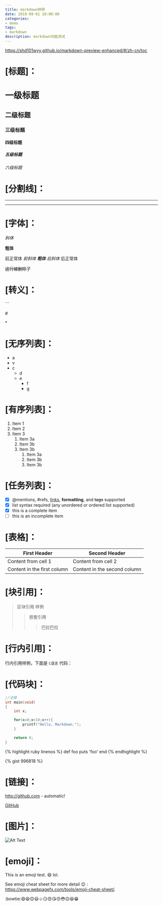```yaml
---
title: markdown样例
date: 2019-09-01 10:00:00
categories:
- demo
tags:
- markdown
description: markdown功能测试
---
```


https://shd101wyy.github.io/markdown-preview-enhanced/#/zh-cn/toc

# [标题]：

# 一级标题
## 二级标题
### 三级标题
#### 四级标题
##### 五级标题
###### 六级标题

# [分割线]：

***
---

# [字体]：

*斜体*

**粗体**

前正常体 *前斜体 **粗体** 后斜体* 后正常体

~~这行被删除了~~

# [转义]：

\```

\#

\*

# [无序列表]：

* a
* v
* c
    * d
    * e
        * f
        * g

# [有序列表]：

1. Item 1
1. Item 2
1. Item 3
    1. Item 3a
    1. Item 3b
    1. Item 3b
        1. Item 3a
        1. Item 3b
        1. Item 3b

# [任务列表]：

- [x] @mentions, #refs, [links](), **formatting**, and ~~tags~~ supported
- [x] list syntax required (any unordered or ordered list supported)
- [x] this is a complete item
- [ ] this is an incomplete item

# [表格]：

First Header | Second Header
------------ | -------------
Content from cell 1 | Content from cell 2
Content in the first column | Content in the second column

# [块引用]：

> 区块引用
> 样例
>> 嵌套引用
>>> 巴拉巴拉

# [行内引用]：

行内引用样例，下面是 `C语言` 代码：

# [代码块]：

```c
//注释
int main(void)
{
    int x;

    for(x=0;x<10;x++){
        printf("Hello, Markdown.");
    }

    return 0;
}
```

{% highlight ruby linenos %}
def foo
  puts 'foo'
end
{% endhighlight %}

{% gist 996818 %}

# [链接]：

http://github.com - automatic!

[GitHub](http://github.com)

# [图片]：

![Alt Text](https://user-images.githubusercontent.com/1908863/28227953-eb6eefa4-68a1-11e7-8769-96ea83facf3b.png)

# [emoji]：

This is an emoji test. :smile: lol.

See emoji cheat sheet for more detail :wink: : <https://www.webpagefx.com/tools/emoji-cheat-sheet/>.

:bowtie::smile::laughing::blush::smiley::relaxed::smirk::heart_eyes::kissing_heart::kissing_closed_eyes::flushed::relieved::satisfied::grin: